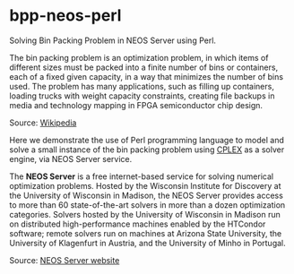 # bpp-neos-perl
Solving Bin Packing Problem in NEOS Server using Perl.

The bin packing problem is an optimization problem, in which items of different sizes must be packed into a finite number of bins or containers, each of a fixed given capacity, in a way that minimizes the number of bins used. The problem has many applications, such as filling up containers, loading trucks with weight capacity constraints, creating file backups in media and technology mapping in FPGA semiconductor chip design. 

Source: [Wikipedia](https://en.wikipedia.org/wiki/Bin_packing_problem)

Here we demonstrate the use of Perl programming language to model and solve a small instance of the bin packing problem using [CPLEX](https://www.ibm.com/analytics/cplex-optimizer) as a solver engine, via NEOS Server service.

The **NEOS Server** is a free internet-based service for solving numerical optimization problems. Hosted by the Wisconsin Institute for Discovery at the University of Wisconsin in Madison, the NEOS Server provides access to more than 60 state-of-the-art solvers in more than a dozen optimization categories. Solvers hosted by the University of Wisconsin in Madison run on distributed high-performance machines enabled by the HTCondor software; remote solvers run on machines at Arizona State University, the University of Klagenfurt in Austria, and the University of Minho in Portugal.

Source: [NEOS Server website](https://neos-server.org/neos/)



